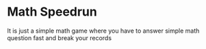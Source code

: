 # Math Speedrun

It is just a simple math game where you have to answer simple math question fast and break your records
